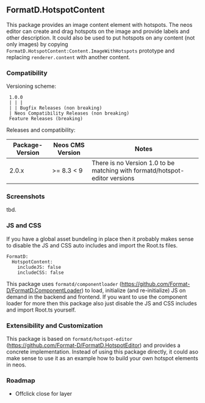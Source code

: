 
## FormatD.HotspotContent

This package provides an image content element with hotspots. The neos editor can create and drag hotspots on the image and provide labels and other description.
It could also be used to put hotspots on any content (not only images) by copying `FormatD.HotspotContent:Content.ImageWithHotspots` prototype and replacing `renderer.content` with another content.


### Compatibility

Versioning scheme:

     1.0.0 
     | | |
     | | Bugfix Releases (non breaking)
     | Neos Compatibility Releases (non breaking)
     Feature Releases (breaking)

Releases and compatibility:

| Package-Version | Neos CMS Version  | Notes                                                                       |
|-----------------|-------------------|-----------------------------------------------------------------------------|
| 2.0.x           | >= 8.3 < 9        | There is no Version 1.0 to be matching with formatd/hotspot-editor versions |


### Screenshots

tbd.


### JS and CSS

If you have a global asset bundeling in place then it probably makes sense to disable the JS and CSS auto includes and import the Root.ts files.

```
FormatD:
  HotspotContent:
    includeJS: false
    includeCSS: false
```

This package uses `formatd/componentloader` (https://github.com/Format-D/FormatD.ComponentLoader) to load, initialize (and re-initialize) JS on demand in the backend and frontend.
If you want to use the component loader for more then this package also just disable the JS and CSS includes and import Root.ts yourself.


### Extensibility and Customization

This package is based on `formatd/hotspot-editor` (https://github.com/Format-D/FormatD.HotspotEditor) and provides a concrete implementation.
Instead of using this package directly, it could aso make sense to use it as an example how to build your own hotspot elements in neos.


### Roadmap

- Offclick close for layer

